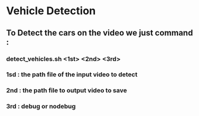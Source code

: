 # Vehicle Detection
## To Detect the cars on the video we just command : 
### detect_vehicles.sh <1st> <2nd> <3rd>
### 1sd : the path file of the input video to detect
### 2nd : the path file to output video to save 
### 3rd : debug or nodebug
